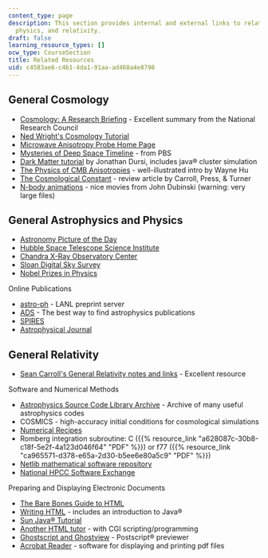 ```yaml
---
content_type: page
description: This section provides internal and external links to related to cosmology,
  physics, and relativity.
draft: false
learning_resource_types: []
ocw_type: CourseSection
title: Related Resources
uid: c4583ae6-c4b1-4da1-91aa-ad468a4e8798
---
```

## General Cosmology

- [Cosmology: A Research Briefing](http://www.nap.edu/openbook.php?record_id=9293) - Excellent summary from the National Research Council
- [Ned Wright's Cosmology Tutorial](http://www.astro.ucla.edu/~wright/cosmo_01.htm)
- [Microwave Anisotropy Probe Home Page](http://map.gsfc.nasa.gov/)
- [Mysteries of Deep Space Timeline](http://www.pbs.org/deepspace/timeline/index.html) - from PBS
- [Dark Matter tutorial](http://www.astro.queensu.ca/) by Jonathan Dursi, includes java® cluster simulation
- [The Physics of CMB Anisotropies](http://background.uchicago.edu/) - well-illustrated intro by Wayne Hu
- [The Cosmological Constant](http://nedwww.ipac.caltech.edu/level5/Carroll/frames.html) - review article by Carroll, Press, & Turner
- [N-body animations](http://www.cita.utoronto.ca/~dubinski/movies/) - nice movies from John Dubinski (warning: very large files)

## General Astrophysics and Physics

- [Astronomy Picture of the Day](http://antwrp.gsfc.nasa.gov/apod/astropix.html)
- [Hubble Space Telescope Science Institute](http://www.stsci.edu/resources/)
- [Chandra X-Ray Observatory Center](http://chandra.harvard.edu/)
- [Sloan Digital Sky Survey](http://www.sdss.org/)
- [Nobel Prizes in Physics](http://www.slac.stanford.edu/library/nobel/)

Online Publications

- [astro-ph](http://de.arxiv.org/find/astro-ph/) - LANL preprint server
- [ADS](http://adsabs.harvard.edu/abstract_service.html) - The best way to find astrophysics publications
- [SPIRES](http://www.slac.stanford.edu/spires/)
- [Astrophysical Journal](http://phys.org/journals/astrophysical-journal/)

## General Relativity

- [Sean Carroll's General Relativity notes and links](https://www.preposterousuniverse.com/grnotes/) - Excellent resource

Software and Numerical Methods

- [Astrophysics Source Code Library Archive](http://ascl.net/) - Archive of many useful astrophysics codes
- COSMICS - high-accuracy initial conditions for cosmological simulations
- [Numerical Recipes](http://www.nr.com/)
- Romberg integration subroutine: C ({{% resource_link "a628087c-30b8-c18f-5e2f-4a123d046f64" "PDF" %}}) or f77 ({{% resource_link "ca965571-d378-e65a-2d30-b5ee6e80a5c9" "PDF" %}})
- [Netlib mathematical software repository](http://www.netlib.org/)
- [National HPCC Software Exchange](https://www.hq.nasa.gov/hpcc/reports/annrpt97/accomps/ess/WW44.html)

Preparing and Displaying Electronic Documents

- [The Bare Bones Guide to HTML](http://werbach.com/barebones/barebone.html)
- [Writing HTML](http://www.math.unm.edu/writingHTML/tut/index.html) - includes an introduction to Java®
- [Sun Java® Tutorial](http://java.sun.com/docs/books/tutorial/index.html)
- [Another HTML tutor](http://sites.utoronto.ca/webdocs/HTMLdocs/NewHTML/intro.html) - with CGI scripting/programming
- [Ghostscript and Ghostview](http://pages.cs.wisc.edu/~ghost/) - Postscript® previewer
- [Acrobat Reader](http://www.adobe.com/support/downloads/main.html) - software for displaying and printing pdf files